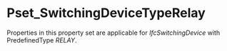 # Pset_SwitchingDeviceTypeRelay

Properties in this property set are applicable for _IfcSwitchingDevice_ with PredefinedType _RELAY_.<!-- end of definition -->

